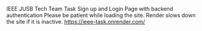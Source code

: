 IEEE JUSB Tech Team Task
Sign up and Login Page with backend authentication
Please be patient while loading the site. Render slows down the site if it is inactive.
https://ieee-task.onrender.com/